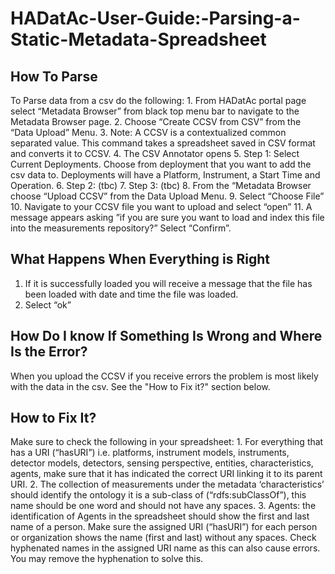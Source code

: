 # HADatAc-User-Guide:-Parsing-a-Static-Metadata-Spreadsheet

## How To Parse

To Parse data from a csv do the following: 1. From HADatAc portal page select “Metadata Browser” from black top menu bar to navigate to the Metadata Browser page. 2. Choose “Create CCSV from CSV” from the “Data Upload” Menu. 3. Note: A CCSV is a contextualized common separated value. This command takes a spreadsheet saved in CSV format and converts it to CCSV. 4. The CSV Annotator opens 5. Step 1: Select Current Deployments. Choose from deployment that you want to add the csv data to. Deployments will have a Platform, Instrument, a Start Time and Operation. 6. Step 2: \(tbc\) 7. Step 3: \(tbc\) 8. From the “Metadata Browser choose “Upload CCSV” from the Data Upload Menu. 9. Select “Choose File” 10. Navigate to your CCSV file you want to upload and select “open” 11. A message appears asking ”if you are sure you want to load and index this file into the measurements repository?” Select “Confirm”.

## What Happens When Everything is Right

1. If it is successfully loaded you will receive a message that the file has been loaded with date and time the file was loaded.
2. Select “ok”

## How Do I know If Something Is Wrong and Where Is the Error?

When you upload the CCSV if you receive errors the problem is most likely with the data in the csv. See the "How to Fix it?" section below.

## How to Fix It?

Make sure to check the following in your spreadsheet: 1. For everything that has a URI \(“hasURI”\) i.e. platforms, instrument models, instruments, detector models, detectors, sensing perspective, entities, characteristics, agents, make sure that it has indicated the correct URI linking it to its parent URI. 2. The collection of measurements under the metadata ‘characteristics’ should identify the ontology it is a sub-class of \(“rdfs:subClassOf”\), this name should be one word and should not have any spaces. 3. Agents: the identification of Agents in the spreadsheet should show the first and last name of a person. Make sure the assigned URI \(“hasURI”\) for each person or organization shows the name \(first and last\) without any spaces. Check hyphenated names in the assigned URI name as this can also cause errors. You may remove the hyphenation to solve this.

